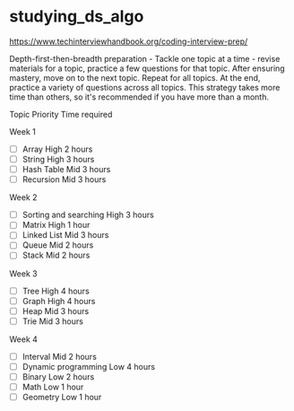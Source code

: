 # studying_ds_algo

https://www.techinterviewhandbook.org/coding-interview-prep/

Depth-first-then-breadth preparation - Tackle one topic at a time - revise materials for a topic, practice a few questions for that topic. After ensuring mastery, move on to the next topic. Repeat for all topics. At the end, practice a variety of questions across all topics. This strategy takes more time than others, so it's recommended if you have more than a month.

Topic	Priority	Time required

Week 1
- [ ] Array	High	2 hours
- [ ] String	High	3 hours
- [ ] Hash Table	Mid	3 hours
- [ ] Recursion	Mid	3 hours

Week 2
- [ ] Sorting and searching	High	3 hours
- [ ] Matrix	High	1 hour
- [ ] Linked List	Mid	3 hours
- [ ] Queue	Mid	2 hours
- [ ] Stack	Mid	2 hours

Week 3
- [ ] Tree	High	4 hours
- [ ] Graph	High	4 hours
- [ ] Heap	Mid	3 hours
- [ ] Trie	Mid	3 hours

Week 4
- [ ] Interval	Mid	2 hours
- [ ] Dynamic programming	Low	4 hours
- [ ] Binary	Low	2 hours
- [ ] Math	Low	1 hour
- [ ] Geometry	Low	1 hour